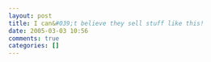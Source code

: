 ```yaml
---
layout: post
title: I can&#039;t believe they sell stuff like this!
date: 2005-03-03 10:56
comments: true
categories: []
---
```

<a href="http://www.thinkgeek.com/cubegoodies/toys/7293/"><img src="http://www.thinkgeek.com/images/products/front/internet_urinal.jpg" title="" border="0"></a>
